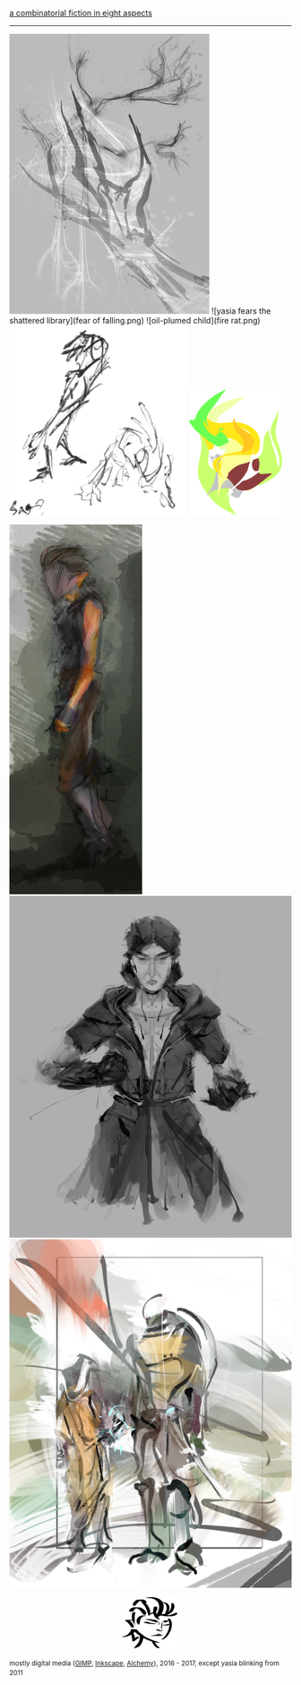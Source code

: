 [a combinatorial fiction in eight aspects](../exul-mater)

---

![hand-like tree bearing cobwebbed dendrites](dendrite.png) ![yasia fears the shattered library](fear of falling.png) 
![oil-plumed child](fire rat.png)
![mace-swinging goblin and her amphibious dog](003cr.png) ![phosphor helm of the firestarter](g4363.png)

![yasia's profile](tunic.png) ![setesh wears half-remembered crpg clothes](samurai_s.png)
![on the riften border](illia_svg-3.png)

<div style="margin-left: 200px"><img src="blink.gif"></div>

<small>mostly digital media (<a href="https://www.gimp.org/">GIMP</a>, <a href="https://inkscape.org/en/">Inkscape</a>, <a href="http://al.chemy.org/">Alchemy</a>), 2016 - 2017, except yasia blinking from 2011</small>
